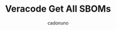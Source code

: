 ---
layout: post
repolink: "https://github.com/cadonuno/Veracode-Bulk-SBOM"
title: "Veracode Get All SBOMs"
description: "Allows for bulk generation of SBOM json files. It works for both US and EU instances and has support for Upload and Scan and Agent-based scan."
author: "cadonuno"
author-link: "https://github.com/cadonuno/"
content-type: "automating_common_veracode_platform_tasks"
repo: "github"
repo_title: "Veracode Get All SBOMs"
---